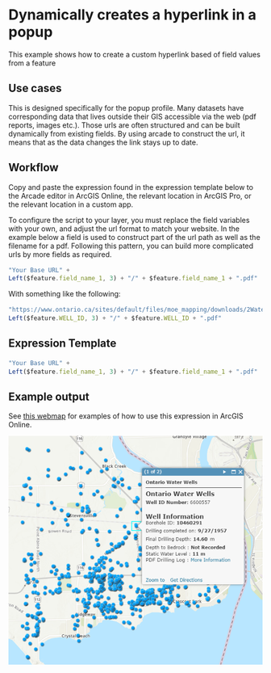 
# Dynamically creates a hyperlink in a popup

This example shows how to create a custom hyperlink based of field values from a feature 

## Use cases

This is designed specifically for the popup profile. Many datasets have corresponding data that lives outside their GIS accessible via the web (pdf reports, images etc.).  Those urls are often structured and can be built dynamically from existing fields.  By using arcade to construct the url, it means that as the data changes the link stays up to date. 

## Workflow

Copy and paste the expression found in the expression template below to 
the Arcade editor in ArcGIS Online, the relevant location in ArcGIS Pro, or
the relevant location in a custom app.

To configure the script to your layer, you must replace the field variables
with your own, and adjust the url format to match your website. In the example
below a field is used to construct part of the url path as well as the filename
for a pdf.  Following this pattern, you can build more complicated urls by more 
fields as required.


```js
"Your Base URL" + 
Left($feature.field_name_1, 3) + "/" + $feature.field_name_1 + ".pdf"
```

With something like the following:

```js
"https://www.ontario.ca/sites/default/files/moe_mapping/downloads/2Water/Wells_pdfs/" + 
Left($feature.WELL_ID, 3) + "/" + $feature.WELL_ID + ".pdf"
```

## Expression Template

```js
"Your Base URL" + 
Left($feature.field_name_1, 3) + "/" + $feature.field_name_1 + ".pdf"
```

## Example output

See [this webmap](https://arcg.is/1K9jbu) for examples of how to use this expression in ArcGIS Online.

[![url-basic](./images/url-basic.png)](https://arcg.is/1K9jbu)
